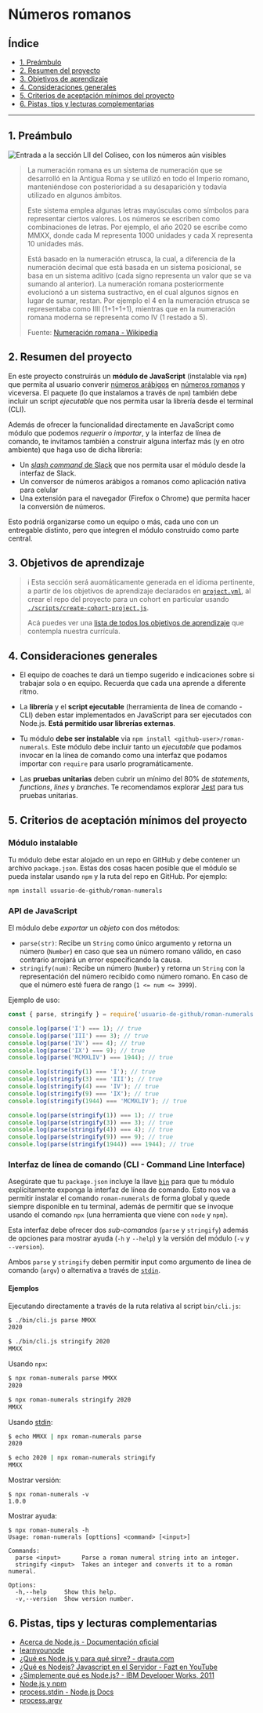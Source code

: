 # Números romanos

## Índice

* [1. Preámbulo](#1-preámbulo)
* [2. Resumen del proyecto](#2-resumen-del-proyecto)
* [3. Objetivos de aprendizaje](#3-objetivos-de-aprendizaje)
* [4. Consideraciones generales](#4-consideraciones-generales)
* [5. Criterios de aceptación mínimos del proyecto](#5-criterios-de-aceptación-mínimos-del-proyecto)
* [6. Pistas, tips y lecturas complementarias](#6-pistas-tips-y-lecturas-complementarias)

***

## 1. Preámbulo

![Entrada a la sección LII del Coliseo, con los números aún visibles](https://upload.wikimedia.org/wikipedia/commons/6/6b/Colosseum-Entrance_LII.jpg)

> La numeración romana es un sistema de numeración que se desarrolló en la
> Antigua Roma y se utilizó en todo el Imperio romano, manteniéndose con
> posterioridad a su desaparición y todavía utilizado en algunos ámbitos.
>
> Este sistema emplea algunas letras mayúsculas como símbolos para representar
> ciertos valores. Los números se escriben como combinaciones de letras. Por
> ejemplo, el año 2020 se escribe como MMXX, donde cada M representa 1000
> unidades y cada X representa 10 unidades más.
>
> Está basado en la numeración etrusca, la cual, a diferencia de la numeración
> decimal que está basada en un sistema posicional, se basa en un sistema
> aditivo (cada signo representa un valor que se va sumando al anterior). La
> numeración romana posteriormente evolucionó a un sistema sustractivo, en el
> cual algunos signos en lugar de sumar, restan. Por ejemplo el 4 en la
> numeración etrusca se representaba como IIII (1+1+1+1), mientras que en la
> numeración romana moderna se representa como IV (1 restado a 5).
>
> Fuente: [Numeración romana - Wikipedia](https://es.wikipedia.org/wiki/Numeraci%C3%B3n_romana)

## 2. Resumen del proyecto

En este proyecto construirás un **módulo de JavaScript** (instalable via `npm`)
que permita al usuario converir [números arábigos](https://es.wikipedia.org/wiki/N%C3%BAmeros_ar%C3%A1bigos)
en [números romanos](https://es.wikipedia.org/wiki/Numeraci%C3%B3n_romana) y
viceversa. El paquete (lo que instalamos a través de `npm`) también debe incluir
un script _ejecutable_ que nos permita usar la librería desde el terminal (CLI).

Además de ofrecer la funcionalidad directamente en JavaScript como módulo que
podemos _requerir_ o _importar_, y la interfaz de línea de comando, te invitamos
también a construir alguna interfaz más (y en otro ambiente) que haga uso de
dicha librería:

* Un [_slash command_ de Slack](https://api.slack.com/interactivity/slash-commands)
  que nos permita usar el módulo desde la interfaz de Slack.
* Un conversor de números arábigos a romanos como aplicación nativa para celular
* Una extensión para el navegador (Firefox o Chrome) que permita hacer la
  conversión de números.

Esto podríá organizarse como un equipo o más, cada uno con un entregable
distinto, pero que integren el módulo construido como parte central.

## 3. Objetivos de aprendizaje

> ℹ️ Esta sección será auomáticamente generada en el idioma pertinente, a partir
> de los objetivos de aprendizaje declarados en [`project.yml`](./project.yml),
> al crear el repo del proyecto para un cohort en particular usando
> [`./scripts/create-cohort-project.js`](../../scripts#create-cohort-project-coaches).
>
> Acá puedes ver una [lista de todos los objetivos de aprendizaje](../../learning-objectives/data.yml)
> que contempla nuestra currícula.

## 4. Consideraciones generales

* El equipo de coaches te dará un tiempo sugerido e indicaciones sobre si
  trabajar sola o en equipo. Recuerda que cada una aprende a diferente ritmo.

* La **librería** y el **script ejecutable** (herramienta de línea de comando -
  CLI) deben estar implementados en JavaScript para ser ejecutados con
  Node.js. **Está permitido usar librerías externas**.

* Tu módulo **debe ser instalable** via `npm install <github-user>/roman-numerals`.
  Este módulo debe incluir tanto un _ejecutable_ que podamos invocar en la línea
  de comando como una interfaz que podamos importar con `require` para usarlo
  programáticamente.

* Las **pruebas unitarias** deben cubrir un mínimo del 80% de _statements_,
  _functions_, _lines_ y _branches_. Te recomendamos explorar [Jest](https://jestjs.io/)
  para tus pruebas unitarias.

## 5. Criterios de aceptación mínimos del proyecto

### Módulo instalable

Tu módulo debe estar alojado en un repo en GitHub y debe contener un archivo
`package.json`. Estas dos cosas hacen posible que el módulo se pueda instalar
usando `npm` y la ruta del repo en GitHub. Por ejemplo:

```sh
npm install usuario-de-github/roman-numerals
```

### API de JavaScript

El módulo debe _exportar_ un _objeto_ con dos métodos:

* `parse(str)`: Recibe un `String` como único argumento y retorna un número
  (`Number`) en caso que sea un número romano válido, en caso contrario arrojará
  un error especificando la causa.
* `stringify(num)`: Recibe un número (`Number`) y retorna un `String` con la
  representación del número recibido como número romano. En caso de que el
  número esté fuera de rango (`1 <= num <= 3999`).

Ejemplo de uso:

```js
const { parse, stringify } = require('usuario-de-github/roman-numerals');

console.log(parse('I') === 1); // true
console.log(parse('III') === 3); // true
console.log(parse('IV') === 4); // true
console.log(parse('IX') === 9); // true
console.log(parse('MCMXLIV') === 1944); // true

console.log(stringify(1) === 'I'); // true
console.log(stringify(3) === 'III'); // true
console.log(stringify(4) === 'IV'); // true
console.log(stringify(9) === 'IX'); // true
console.log(stringify(1944) === 'MCMXLIV'); // true

console.log(parse(stringify(1)) === 1); // true
console.log(parse(stringify(3)) === 3); // true
console.log(parse(stringify(4)) === 4); // true
console.log(parse(stringify(9)) === 9); // true
console.log(parse(stringify(1944)) === 1944); // true
```

### Interfaz de línea de comando (CLI - Command Line Interface)

Asegúrate que tu `package.json` incluye la llave [`bin`](https://docs.npmjs.com/files/package.json#bin)
para que tu módulo explícitamente exponga la interfaz de línea de comando. Esto
nos va a permitir instalar el comando `roman-numerals` de forma global y quede
siempre disponible en tu terminal, además de permitir que se invoque usando el
comando `npx` (una herramienta que viene con `node` y `npm`).

Esta interfaz debe ofrecer dos _sub-comandos_ (`parse` y `stringify`) además
de opciones para mostrar ayuda (`-h` y `--help`) y la versión del módulo (`-v`
y `--version`).

Ambos `parse` y `stringify` deben permitir input como argumento de línea de
comando (`argv`) o alternativa a través de [`stdin`](https://nodejs.org/api/process.html#process_process_stdin).

#### Ejemplos

Ejecutando directamente a través de la ruta relativa al script `bin/cli.js`:

```sh
$ ./bin/cli.js parse MMXX
2020

$ ./bin/cli.js stringify 2020
MMXX
```

Usando `npx`:

```sh
$ npx roman-numerals parse MMXX
2020

$ npx roman-numerals stringify 2020
MMXX
```

Usando [stdin](https://nodejs.org/api/process.html#process_process_stdin):

```sh
$ echo MMXX | npx roman-numerals parse
2020

$ echo 2020 | npx roman-numerals stringify
MMXX
```

Mostrar versión:

```text
$ npx roman-numerals -v
1.0.0
```

Mostrar ayuda:

```text
$ npx roman-numerals -h
Usage: roman-numerals [opttions] <command> [<input>]

Commands:
  parse <input>      Parse a roman numeral string into an integer.
  stringify <input>  Takes an integer and converts it to a roman numeral.

Options:
  -h,--help     Show this help.
  -v,--version  Show version number.
```

## 6. Pistas, tips y lecturas complementarias

* [Acerca de Node.js - Documentación oficial](https://nodejs.org/es/about/)
* [learnyounode](https://github.com/workshopper/learnyounode)
* [¿Qué es Node.js y para qué sirve? - drauta.com](https://www.drauta.com/que-es-nodejs-y-para-que-sirve)
* [¿Qué es Nodejs? Javascript en el Servidor - Fazt en YouTube](https://www.youtube.com/watch?v=WgSc1nv_4Gw)
* [¿Simplemente qué es Node.js? - IBM Developer Works, 2011](https://www.ibm.com/developerworks/ssa/opensource/library/os-nodejs/index.html)
* [Node.js y npm](https://www.genbeta.com/desarrollo/node-js-y-npm)
* [process.stdin - Node.js Docs](https://nodejs.org/api/process.html#process_process_stdin)
* [process.argv](https://nodejs.org/api/process.html#process_process_argv)

<!--
* https://github.com/sguest/RomanJS/blob/master/roman.js
* https://www.freecodecamp.org/forum/t/freecodecamp-challenge-guide-roman-numeral-converter/16044
* https://stackoverflow.com/a/9083076
* https://medium.com/javascript-in-plain-english/algorithms-101-convert-roman-numerals-to-integers-in-javascript-d3aba86a43d4
* https://blog.usejournal.com/create-a-roman-numerals-converter-in-javascript-a82fda6b7a60
* https://www.w3resource.com/javascript-exercises/javascript-math-exercise-22.php
-->
